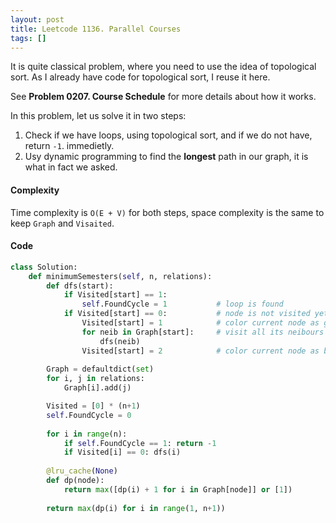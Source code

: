 ```yaml
---
layout: post
title: Leetcode 1136. Parallel Courses
tags: []
---
```


It is quite classical problem, where you need to use the idea of topological sort. As I already have code for topological sort, I reuse it here.

See **Problem 0207. Course Schedule** for more details about how it works.

In this problem, let us solve it in two steps:
1. Check if we have loops, using topological sort, and if we do not have, return `-1`. immedietly.
2. Usy dynamic programming to find the **longest** path in our graph, it is what in fact we asked.

#### Complexity
Time complexity is `O(E + V)` for both steps, space complexity is the same to keep `Graph` and `Visaited`.

#### Code

```python
class Solution:
    def minimumSemesters(self, n, relations):
        def dfs(start):
            if Visited[start] == 1:
                self.FoundCycle = 1           # loop is found
            if Visited[start] == 0:           # node is not visited yet, visit it
                Visited[start] = 1            # color current node as gray
                for neib in Graph[start]:     # visit all its neibours
                    dfs(neib)
                Visited[start] = 2            # color current node as black
        
        Graph = defaultdict(set)
        for i, j in relations:
            Graph[i].add(j)

        Visited = [0] * (n+1)
        self.FoundCycle = 0
        
        for i in range(n):
            if self.FoundCycle == 1: return -1
            if Visited[i] == 0: dfs(i)
     
        @lru_cache(None)
        def dp(node):
            return max([dp(i) + 1 for i in Graph[node]] or [1])
        
        return max(dp(i) for i in range(1, n+1))
```
